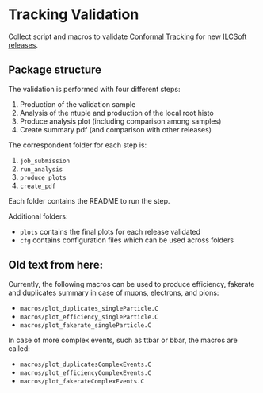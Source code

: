 # Tracking Validation

Collect script and macros to validate [Conformal Tracking](https://github.com/iLCSoft/ConformalTracking) for new [ILCSoft releases](https://gitlab.cern.ch/CLICdp/SoftwareConfigurations/iLCSoft/-/releases).

## Package structure 

The validation is performed with four different steps:
1. Production of the validation sample
2. Analysis of the ntuple and production of the local root histo
3. Produce analysis plot (including comparison among samples)
4. Create summary pdf (and comparison with other releases)

The correspondent folder for each step is:
1. `job_submission`
2. `run_analysis`
3. `produce_plots`
4. `create_pdf`

Each folder contains the README to run the step.

Additional folders:
- `plots` contains the final plots for each release validated
- `cfg` contains configuration files which can be used across folders

## Old text from here:

Currently, the following macros can be used to produce efficiency, fakerate and duplicates summary in case of muons, electrons, and pions:
- `macros/plot_duplicates_singleParticle.C`
- `macros/plot_efficiency_singleParticle.C`
- `macros/plot_fakerate_singleParticle.C`

In case of more complex events, such as ttbar or bbar, the macros are called:
- `macros/plot_duplicatesComplexEvents.C`
- `macros/plot_efficiencyComplexEvents.C`
- `macros/plot_fakerateComplexEvents.C`


